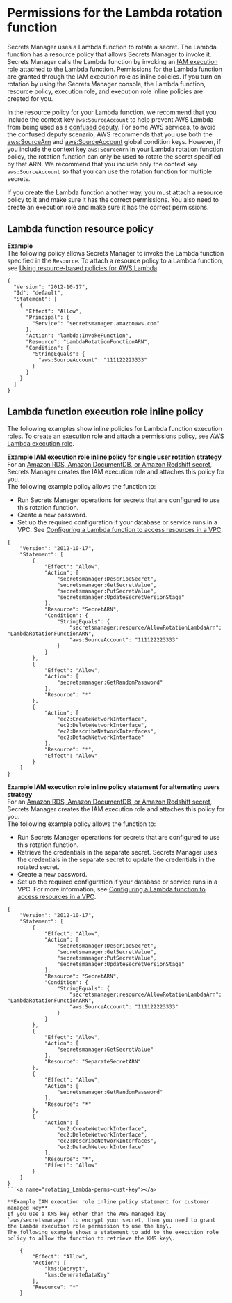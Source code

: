 # Permissions for the Lambda rotation function<a name="rotating-secrets-required-permissions-function"></a>

Secrets Manager uses a Lambda function to rotate a secret\. The Lambda function has a resource policy that allows Secrets Manager to invoke it\. Secrets Manager calls the Lambda function by invoking an [IAM execution role](https://docs.aws.amazon.com/lambda/latest/dg/lambda-intro-execution-role.html) attached to the Lambda function\. Permissions for the Lambda function are granted through the IAM execution role as inline policies\. If you turn on rotation by using the Secrets Manager console, the Lambda function, resource policy, execution role, and execution role inline policies are created for you\. 

In the resource policy for your Lambda function, we recommend that you include the context key `aws:SourceAccount` to help prevent AWS Lambda from being used as a [confused deputy](https://docs.aws.amazon.com/IAM/latest/UserGuide/confused-deputy.html)\. For some AWS services, to avoid the confused deputy scenario, AWS recommends that you use both the [aws:SourceArn](https://docs.aws.amazon.com/IAM/latest/UserGuide/reference_policies_condition-keys.html#condition-keys-sourcearn) and [aws:SourceAccount](https://docs.aws.amazon.com/IAM/latest/UserGuide/reference_policies_condition-keys.html#condition-keys-sourceaccount) global condition keys\. However, if you include the context key `aws:SourceArn` in your Lambda rotation function policy, the rotation function can only be used to rotate the secret specified by that ARN\. We recommend that you include only the context key `aws:SourceAccount` so that you can use the rotation function for multiple secrets\.

If you create the Lambda function another way, you must attach a resource policy to it and make sure it has the correct permissions\. You also need to create an execution role and make sure it has the correct permissions\. 

## Lambda function resource policy<a name="rotating_Lambda-resource-policy"></a>

**Example**  
The following policy allows Secrets Manager to invoke the Lambda function specified in the `Resource`\. To attach a resource policy to a Lambda function, see [Using resource\-based policies for AWS Lambda](https://docs.aws.amazon.com/lambda/latest/dg/access-control-resource-based.html)\.  

```
{
  "Version": "2012-10-17",
  "Id": "default",
  "Statement": [
    {
      "Effect": "Allow",
      "Principal": {
        "Service": "secretsmanager.amazonaws.com"
      },
      "Action": "lambda:InvokeFunction",
      "Resource": "LambdaRotationFunctionARN",
      "Condition": {
        "StringEquals": {
          "aws:SourceAccount": "111122223333"
        }
      }
    }
  ]
}
```

## Lambda function execution role inline policy<a name="rotating_execution-role-policy"></a>

The following examples show inline policies for Lambda function execution roles\. To create an execution role and attach a permissions policy, see [AWS Lambda execution role](https://docs.aws.amazon.com/lambda/latest/dg/lambda-intro-execution-role.html)\.

**Example IAM execution role inline policy for single user rotation strategy**  
For an [Amazon RDS, Amazon DocumentDB, or Amazon Redshift secret](rotate-secrets_turn-on-for-db.md), Secrets Manager creates the IAM execution role and attaches this policy for you\.   
The following example policy allows the function to:  
+ Run Secrets Manager operations for secrets that are configured to use this rotation function\.
+ Create a new password\.
+ Set up the required configuration if your database or service runs in a VPC\. See [Configuring a Lambda function to access resources in a VPC](https://docs.aws.amazon.com/lambda/latest/dg/vpc.html)\.

```
{
    "Version": "2012-10-17",
    "Statement": [
        {
            "Effect": "Allow",
            "Action": [
                "secretsmanager:DescribeSecret",
                "secretsmanager:GetSecretValue",
                "secretsmanager:PutSecretValue",
                "secretsmanager:UpdateSecretVersionStage"
            ],
            "Resource": "SecretARN",
            "Condition": {
                "StringEquals": {
                    "secretsmanager:resource/AllowRotationLambdaArn": "LambdaRotationFunctionARN",
                    "aws:SourceAccount": "111122223333"
                }
            }
        },
        {
            "Effect": "Allow",
            "Action": [
                "secretsmanager:GetRandomPassword"
            ],
            "Resource": "*"
        },
        {
            "Action": [
                "ec2:CreateNetworkInterface",
                "ec2:DeleteNetworkInterface",
                "ec2:DescribeNetworkInterfaces",
                "ec2:DetachNetworkInterface"
            ],
            "Resource": "*",
            "Effect": "Allow"
        }
    ]
}
```

**Example IAM execution role inline policy statement for alternating users strategy**  
For an [Amazon RDS, Amazon DocumentDB, or Amazon Redshift secret](rotate-secrets_turn-on-for-db.md), Secrets Manager creates the IAM execution role and attaches this policy for you\.   
The following example policy allows the function to:  
+ Run Secrets Manager operations for secrets that are configured to use this rotation function\.
+ Retrieve the credentials in the separate secret\. Secrets Manager uses the credentials in the separate secret to update the credentials in the rotated secret\.
+ Create a new password\.
+ Set up the required configuration if your database or service runs in a VPC\. For more information, see [Configuring a Lambda function to access resources in a VPC](https://docs.aws.amazon.com/lambda/latest/dg/vpc.html)\.

```
{
    "Version": "2012-10-17",
    "Statement": [
        {
            "Effect": "Allow",
            "Action": [
                "secretsmanager:DescribeSecret",
                "secretsmanager:GetSecretValue",
                "secretsmanager:PutSecretValue",
                "secretsmanager:UpdateSecretVersionStage"
            ],
            "Resource": "SecretARN",
            "Condition": {
                "StringEquals": {
                    "secretsmanager:resource/AllowRotationLambdaArn": "LambdaRotationFunctionARN",
                    "aws:SourceAccount": "111122223333"
                }
            }
        },
        {
            "Effect": "Allow",
            "Action": [
                "secretsmanager:GetSecretValue"
            ],
            "Resource": "SeparateSecretARN"
        },
        {
            "Effect": "Allow",
            "Action": [
                "secretsmanager:GetRandomPassword"
            ],
            "Resource": "*"
        },
        {
            "Action": [
                "ec2:CreateNetworkInterface",
                "ec2:DeleteNetworkInterface",
                "ec2:DescribeNetworkInterfaces",
                "ec2:DetachNetworkInterface"
            ],
            "Resource": "*",
            "Effect": "Allow"
        }
    ]
}
```<a name="rotating_Lambda-perms-cust-key"></a>

**Example IAM execution role inline policy statement for customer managed key**  
If you use a KMS key other than the AWS managed key `aws/secretsmanager` to encrypt your secret, then you need to grant the Lambda execution role permission to use the key\.   
The following example shows a statement to add to the execution role policy to allow the function to retrieve the KMS key\.  

```
        {
            "Effect": "Allow",
            "Action": [
                "kms:Decrypt",
                "kms:GenerateDataKey"
            ],
            "Resource": "*"
        }
```